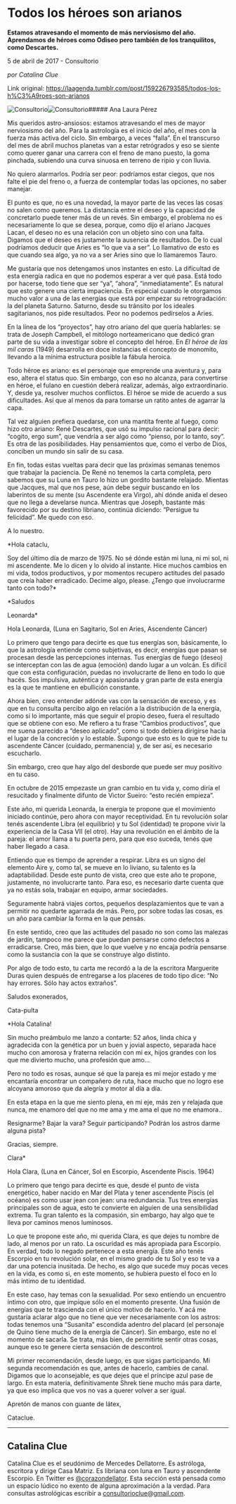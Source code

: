 # Todos los héroes son arianos

**Estamos atravesando el momento de más nerviosismo del año. Aprendamos de héroes como Odiseo pero también de los tranquilitos, como Descartes.**

5 de abril de 2017 - Consultorio

_por Catalina Clue_

Link original: https://laagenda.tumblr.com/post/159226793585/todos-los-h%C3%A9roes-son-arianos

![Consultorio](https://64.media.tumblr.com/9c87a73ae320d0675f23f49bf61d730b/tumblr_inline_p9riohGxHO1t6q87u_500.jpg)![Consultorio](https://64.media.tumblr.com/9c87a73ae320d0675f23f49bf61d730b/tumblr_inline_p9riohGxHO1t6q87u_500.jpg)##### Ana Laura Pérez

Mis queridos astro-ansiosos: estamos atravesando el mes de mayor nerviosismo del año. Para la astrología es el inicio del año, el mes con la fuerza más activa del ciclo. Sin embargo, a veces “falla”. En el transcurso del mes de abril muchos planetas van a estar retrógrados y eso se siente como querer ganar una carrera con el freno de mano puesto, la goma pinchada, subiendo una curva sinuosa en terreno de ripio y con lluvia. 


No quiero alarmarlos. Podría ser peor: podríamos estar ciegos, que nos falte el pie del freno o, a fuerza de contemplar todas las opciones, no saber manejar. 


El punto es que, no es una novedad, la mayor parte de las veces las cosas no salen como queremos. La distancia entre el deseo y la capacidad de concretarlo puede tener más de un revés. Sin embargo, el problema no es necesariamente lo que se desea, porque, como dijo el ariano Jacques Lacan, el deseo no es una relación con un objeto sino con una falta. Digamos que el deseo es justamente la ausencia de resultados. De lo cual podríamos deducir que Aries es “lo que va a ser”. Lo llamativo de esto es que cuando sea algo, ya no va a ser Aries sino que lo llamaremos Tauro. 


Me gustaría que nos detengamos unos instantes en esto. La dificultad de esta energía radica en que no podemos esperar a ver qué pasa. Está todo por hacerse, todo tiene que ser “ya”, “ahora”, “inmediatamente”. Es natural que esto genere una cierta impaciencia. En especial cuando le otorgamos mucho valor a una de las energías que está por empezar su retrogradación: la del planeta Saturno. Saturno, desde su tránsito por los ideales sagitarianos, nos pide resultados. Peor no podemos pedírselos a Aries. 


En la línea de los “proyectos”, hay otro ariano del que quería hablarles: se trata de Joseph Campbell, el mitólogo norteamericano que dedicó gran parte de su vida a investigar sobre el concepto del héroe. En *El héroe de las mil caras* (1949) desarrolla en doce instancias el concepto de monomito, llevando a la mínima estructura posible la fábula heroica. 


Todo héroe es ariano: es el personaje que emprende una aventura y, para eso, altera el status quo. Sin embargo, con eso no alcanza, para convertirse en héroe, el fulano en cuestión deberá realizar, además, algo extraordinario. Y, desde ya, resolver muchos conflictos. El héroe se mide de acuerdo a sus dificultades. Así que al menos da para tomarse un ratito antes de agarrar la capa.


Tal vez alguien prefiera quedarse, con una mantita frente al fuego, como hizo otro ariano: René Descartes, que usó su impulso racional para decir: “cogito, ergo sum”, que vendría a ser algo como “pienso, por lo tanto, soy”. Es otra de las posibilidades. Hay pensamientos que, como el verbo de Dios, conciben un mundo sin salir de su casa.


En fin, todas estas vueltas para decir que las próximas semanas tenemos que trabajar la paciencia. De René no tenemos la carta completa, pero sabemos que su Luna en Tauro lo hizo un gordito bastante relajado. Mientas que Jacques, mal que nos pese, aún debe seguir buscando en los laberintos de su mente (su Ascendente era Virgo), ahí dónde anida el deseo que no llega a develarse nunca. Mientras que Joseph, bastante más favorecido por su destino libriano, continúa diciendo: “Persigue tu felicidad”. Me quedo con eso.


A lo nuestro. 


*Hola cataclu,  

Soy del último día de marzo de 1975. No sé dónde están mi luna, ni mi sol, ni mi ascendente. Me lo dicen y lo olvido al instante. Hice muchos cambios en mi vida, todos productivos, y por momentos recupero actitudes del pasado que creía haber erradicado. Decime algo, please. ¿Tengo que involucrarme tanto con todo?*

*Saludos  

Leonarda*

Hola Leonarda, (Luna en Sagitario, Sol en Aries, Ascendente Cáncer)  


Lo primero que tengo para decirte es que tus energías son, básicamente, lo que la astrología entiende como subjetivas, es decir, energías que pasan se procesan desde las percepciones internas. Tus energías de fuego (deseo) se interceptan con las de agua (emoción) dando lugar a un volcán. Es difícil que con esta configuración, puedas no involucrarte de lleno en todo lo que hacés. Sos impulsiva, auténtica y apasionada y gran parte de esta energía es la que te mantiene en ebullición constante.
  

Ahora bien, creo entender adónde vas con la sensación de exceso, y es que en tu consulta percibo algo en relación a la distribución de la energía, como si lo importante, más que seguir el propio deseo, fuera el resultado que se obtiene con eso. Me refiero a tu frase “Cambios productivos”, que me suena parecido a “deseo aplicado”, como si todo debiera dirigirse hacia el lugar de la concreción y lo estable. Supongo que esto es lo que te pide tu ascendente Cáncer (cuidado, permanencia) y, de ser así, es necesario escucharlo. 
  

Sin embargo, creo que hay algo del desborde que puede ser muy positivo en tu caso. 
  

En octubre de 2015 empezaste un gran cambio en tu vida y, como diría el resucitado y finalmente difunto de Victor Sueiro: “esto recién empieza”. 
  

Este año, mi querida Leonarda, la energía te propone que el movimiento iniciado continúe, pero ahora con mayor receptividad. En tu revolución solar tenés ascendente Libra (el equilibrio) y tu Sol (identidad) te propone vivir la experiencia de la Casa VII (el otro). Hay una revolución en el ámbito de la pareja: el amor llama a tu puerta pero, para que eso suceda, tenés que haber llegado a casa.
  

Entiendo que es tiempo de aprender a respirar. Libra es un signo del elemento Aire y, como tal, se mueve en lo liviano, su talento es la adaptabilidad. Desde este punto de vista, creo que este año te propone, justamente, no involucrarte tanto. Para eso, es necesario darte cuenta que ya no estás sola, trabajar en equipo, armar sociedades. 
  

Seguramente habrá viajes cortos, pequeños desplazamientos que te van a permitir no quedarte agarrada de más. Pero, por sobre todas las cosas, es un año para cambiar la forma en la que pensás. 
  

En este sentido, creo que las actitudes del pasado no son como las malezas de jardín, tampoco me parece que puedan pensarse como defectos a erradicarse. Creo, más bien, que lo que vuelve y no encaja podría pensarse como la sustancia con la que se construye algo distinto. 
  

Por algo de todo esto, tu carta me recordó a la de la escritora Marguerite Duras quien después de entregarse a los placeres de todo tipo dice: “No hay errores. Sólo hay actos extraños”. 
  

Saludos exonerados,  

Cata-pulta

*Hola Catalina!  

Sin mucho preámbulo me lanzo a contarte: 52 años, linda chica y agradecida con la genética por un buen y jovial aspecto, separada hace mucho con amorosa y fraterna relación con mi ex, hijos grandes con los que me divierto mucho, una profesión que amo…
  

Pero no todo es rosas, aunque sé que la pareja es mi mejor estado y me encantaría encontrar un compañero de ruta, hace mucho que no logro ese alcoyana amoroso que da alegría y motor al día a día.
  

En esta etapa en la que me siento plena, en mi eje, más zen y relajada que nunca, me enamoro del que no me ama y me ama el que no me enamora..
  

Resignarme? Bajar la vara? Seguir participando? Podrán los astros darme alguna pista?
  

Gracias, siempre.  

Clara*

Hola Clara, (Luna en Cáncer, Sol en Escorpio, Ascendente Piscis. 1964)  


Lo primero que tengo para decirte es que, desde el punto de vista energético, haber nacido en Mar del Plata y tener ascendente Piscis (el océano) es como usar jean con jean: una redundancia. Tus tres energías principales son de agua, esto te convierte en alguien de una sensibilidad extrema. Tu gran talento es la compasión, sin embargo, hay algo que te lleva por caminos menos luminosos.
  

Lo que te propone este año, mi querida Clara, es que dejes tu nombre de lado, al menos por un rato. La oscuridad es más apropiada para Escorpio. En verdad, todo lo negado pertenece a esta energía. Este año tenés Escorpio en tu revolución solar, en el mismo grado de tu Sol y eso te va a dar una potencia inusitada. De hecho, es algo que sucede muy pocas veces en la vida, es como si, en este momento, se hubiera puesto el foco en lo más íntimo de tu identidad. 
  

En este caso, hay temas con la sexualidad. Por sexo entiendo un encuentro íntimo con otro, que impique sólo en el momento presente. Una fusión de energías que te trascienda con el único motivo de hacerlo. Y acá me gustaría aclarar algo que no tiene que ver necesariamente con los astros: todas tenemos una “Susanita” escondida adentro del placard (el personaje de Quino tiene mucho de la energía de Cáncer). Sin embargo, este no el momento de sacarla. Se trata, más bien, de permitirte sentir otras cosas, aunque eso te genere cierta sensación de descontrol. 
  

Mi primer recomendación, desde luego, es que sigas participando. Mi segunda recomendación es que, antes de hacerlo, cambies de canal. Digamos que lo aconsejable, es que dejes que el príncipe azul pase de largo. En esta materia, definitivamente Shrek tiene mucho más para darte, ya que eso implica que vos no vas a querer volver a ser igual.
  

Apretón de manos con guante de látex,  

Cataclue.




---

 Catalina Clue
--------------

 Catalina Clue es el seudónimo de Mercedes Dellatorre. Es astróloga, escritora y dirige Casa Matriz. Es libriana con luna en Tauro y ascendente Escorpio. En Twitter es [@corazondellator](https://twitter.com/corazondellator). Esta sección está pensada como un espacio lúdico no exento de alguna aproximación a la verdad. Para consultas astrológicas escribir a [consultorioclue@gmail.com](mailto:consultorioclue@gmail.com). 

